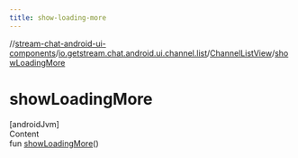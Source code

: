 ```yaml
---
title: show-loading-more
---
```

//[stream-chat-android-ui-components](../../../index.md)/[io.getstream.chat.android.ui.channel.list](../index.md)/[ChannelListView](index.md)/[showLoadingMore](showLoadingMore.md)



# showLoadingMore  
[androidJvm]  
Content  
fun [showLoadingMore](showLoadingMore.md)()  



